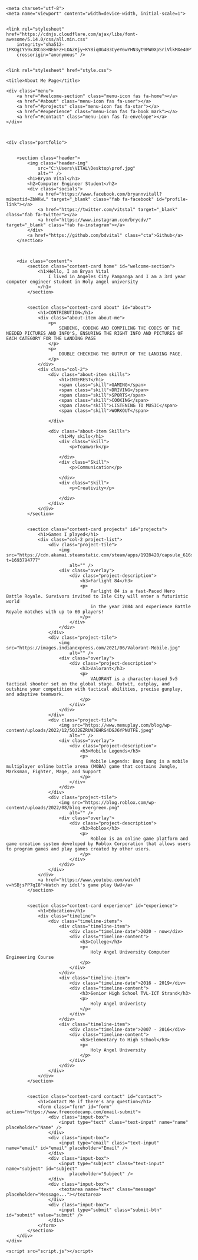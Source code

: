 <!doctype html>
<html lang="en">

<head>
    
    <meta charset="utf-8">
    <meta name="viewport" content="width=device-width, initial-scale=1">

    
    <link rel="stylesheet" href="https://cdnjs.cloudflare.com/ajax/libs/font-awesome/5.14.0/css/all.min.css"
        integrity="sha512-1PKOgIY59xJ8Co8+NE6FZ+LOAZKjy+KY8iq0G4B3CyeY6wYHN3yt9PW0XpSriVlkMXe40PTKnXrLnZ9+fkDaog=="
        crossorigin="anonymous" />

    
    <link rel="stylesheet" href="style.css">

    <title>About Me Page</title>
</head>

<body>
    <nav id="navbar" class="navbar"><a href="#"></a></nav>

<div class="container">
    

    <div class="menu">
        <a href="#welcome-section" class="menu-icon fas fa-home"></a>
        <a href="#about" class="menu-icon fas fa-user"></a>
        <a href="#projects" class="menu-icon fas fa-star"></a>
        <a href="#experience" class="menu-icon fas fa-book mark"></a>
        <a href="#contact" class="menu-icon fas fa-envelope"></a>
    </div>

    

    <div class="portfolio">
        

        <section class="header">
            <img class="header-img"
                src="C:\Users\VITAL\Desktop\prof.jpg"
                alt="" />
            <h1>Bryan Vital</h1>
            <h2>Computer Engineer Student</h2>
            <div class="socials">
                <a href="https://www.facebook.com/bryannvitall?mibextid=ZbWKwL" target="_blank" class="fab fa-facebook" id="profile-link"></a>
                <a href="https://twitter.com/vitstal" target="_blank" class="fab fa-twitter"></a>
                <a href="https://www.instagram.com/brycdv/" target="_blank" class="fab fa-instagram"></a>
            </div>
            <a href="https://github.com/bdvital" class="cta">Github</a>
        </section>

        

        <div class="content">
            <section class="content-card home" id="welcome-section">
                <h1>Hello, I am Bryan Vital
                    I lived in Angeles City Pampanga and I am a 3rd year computer engineer student in Holy angel university
                </h1>
            </section>

            
            <section class="content-card about" id="about">
                <h1>CONTRIBUTION</h1>
                <div class="about-item about-me">
                    <p>
                        SENDING, CODING AND COMPILING THE CODES OF THE NEEDED PICTURES AND INFO'S, ENSURING THE RIGHT INFO AND PICTURES OF EACH CATEGORY FOR THE LANDING PAGE
                    </p>
                    <p>
                        DOUBLE CHECKING THE OUTPUT OF THE LANDING PAGE.
                    </p>
                </div>
                <div class="col-2">
                    <div class="about-item skills">
                        <h1>INTEREST</h1>
                        <span class="skill">GAMING</span>
                        <span class="skill">DRIVING</span>
                        <span class="skill">SPORTS</span>
                        <span class="skill">COOKING</span>
                        <span class="skill">LISTENING TO MUSIC</span>
                        <span class="skill">WORKOUT</span>
                        
                    </div>

                    <div class="about-item Skills">
                        <h1>My skils</h1>
                        <div class="Skill">
                            <p>Teamwork</p>
                            
                        </div>
                        <div class="Skill">
                            <p>Communication</p>
                            
                        </div>
                        <div class="Skill">
                            <p>Creativity</p>
                            
                        </div>
                    </div>
                </div>
            </section>


            <section class="content-card projects" id="projects">
                <h1>Games I played</h1>
                <div class="col-2 project-list">
                    <div class="project-tile">
                        <img src="https://cdn.akamai.steamstatic.com/steam/apps/1928420/capsule_616x353.jpg?t=1693794777"
                            alt="" />
                        <div class="overlay">
                            <div class="project-description">
                                <h3>Farlight 84</h3>
                                <p>
                                    Farlight 84 is a fast-Paced Hero Battle Royale. Survivors invited to Isle City will enter a futuristic world 
                                    in the year 2084 and experience Battle Royale matches with up to 60 players!
                                </p>
                            </div>
                        </div>
                    </div>
                    <div class="project-tile">
                        <img src="https://images.indianexpress.com/2021/06/Valorant-Mobile.jpg"
                            alt="" />
                        <div class="overlay">
                            <div class="project-description">
                                <h3>Valorant</h3>
                                <p>
                                    VALORANT is a character-based 5v5 tactical shooter set on the global stage. Outwit, outplay, and outshine your competition with tactical abilities, precise gunplay, and adaptive teamwork.
                                </p>
                            </div>
                        </div>
                    </div>
                    <div class="project-tile">
                        <img src="https://www.memuplay.com/blog/wp-content/uploads/2022/12/5QJ2EZRUWJEHRG4DGJ6YPNUTFE.jpeg"
                            alt="" />
                        <div class="overlay">
                            <div class="project-description">
                                <h3>Mobile Legends</h3>
                                <p>
                                    Mobile Legends: Bang Bang is a mobile multiplayer online battle arena (MOBA) game that contains Jungle, Marksman, Fighter, Mage, and Support
                                </p>
                            </div>
                        </div>
                    </div>
                    <div class="project-tile">
                        <img src="https://blog.roblox.com/wp-content/uploads/2022/08/blog_evergreen.png"
                            alt="" />
                        <div class="overlay">
                            <div class="project-description">
                                <h3>Roblox</h3>
                                <p>
                                    Roblox is an online game platform and game creation system developed by Roblox Corporation that allows users to program games and play games created by other users.
                                </p>
                            </div>
                        </div>
                    </div>
                </div>
                <a href="https://www.youtube.com/watch?v=hSBjsPP7qI8">Watch my idol's game play UwU</a>
            </section>


            <section class="content-card experience" id="experience">
                <h1>Education</h1>
                <div class="timeline">
                    <div class="timeline-items">
                        <div class="timeline-item">
                            <div class="timeline-date">2020 - now</div>
                            <div class="timeline-content">
                                <h3>College</h3>
                                <p>
                                    Holy Angel University Computer Engineering Course
                                </p>
                            </div>
                        </div>
                        <div class="timeline-item">
                            <div class="timeline-date">2016 - 2019</div>
                            <div class="timeline-content">
                                <h3>Senior High School TVL-ICT Strand</h3>
                                <p>
                                    Holy Angel Univeristy
                                </p>
                            </div>
                        </div>
                        <div class="timeline-item">
                            <div class="timeline-date">2007 - 2016</div>
                            <div class="timeline-content">
                                <h3>Elementary to High School</h3>
                                <p>
                                    Holy Angel University
                                </p>
                            </div>
                        </div>
                    </div>
                </div>
            </section>


            <section class="content-card contact" id="contact">
                <h1>Contact Me if there's any question</h1>
                <form class="form" id="form" action="https://www.freecodecamp.com/email-submit">
                    <div class="input-box">
                        <input type="text" class="text-input" name="name" placeholder="Name" />
                    </div>
                    <div class="input-box">
                        <input type="email" class="text-input" name="email" id="email" placeholder="Email" />
                    </div>
                    <div class="input-box">
                        <input type="subject" class="text-input" name="subject" id="subject"
                            placeholder="Subject" />
                    </div>
                    <div class="input-box">
                        <textarea name="text" class="message" placeholder="Message..."></textarea>
                    </div>
                    <div class="input-box">
                        <input type="submit" class="submit-btn" id="submit" value="submit" />
                    </div>
                </form>
            </section>
        </div>
    </div>
</div>

    <script src="script.js"></script>
</body>

</html>
